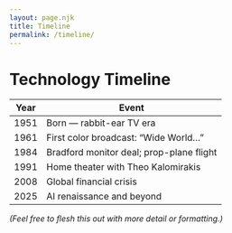 ```yaml
---
layout: page.njk
title: Timeline
permalink: /timeline/
---
```


# Technology Timeline

| Year | Event                                    |
| ---- | ---------------------------------------- |
| 1951 | Born — rabbit-ear TV era                 |
| 1961 | First color broadcast: “Wide World…”     |
| 1984 | Bradford monitor deal; prop-plane flight |
| 1991 | Home theater with Theo Kalomirakis       |
| 2008 | Global financial crisis                  |
| 2025 | AI renaissance and beyond               |

*(Feel free to flesh this out with more detail or formatting.)*
